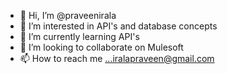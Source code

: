 - 👋 Hi, I’m @praveenirala
- 👀 I’m interested in API's and database concepts 
- 🌱 I’m currently learning API's
- 💞️ I’m looking to collaborate on Mulesoft
- 📫 How to reach me ...iralapraveen@gmail.com

<!---
praveenirala/praveenirala is a ✨ special ✨ repository because its `README.md` (this file) appears on your GitHub profile.
You can click the Preview link to take a look at your changes.
--->
